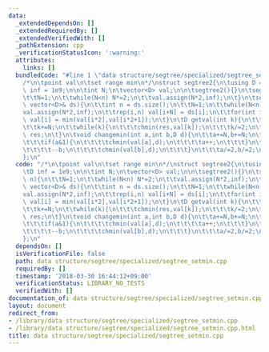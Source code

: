```yaml
---
data:
  _extendedDependsOn: []
  _extendedRequiredBy: []
  _extendedVerifiedWith: []
  _pathExtension: cpp
  _verificationStatusIcon: ':warning:'
  attributes:
    links: []
  bundledCode: "#line 1 \"data structure/segtree/specialized/segtree_setmin.cpp\"\n\
    /*\n\tpoint val\n\tset range min\n*/\nstruct segtree2{\n\tusing D = int;\n\tD\
    \ inf = 1e9;\n\n\tint N;\n\tvector<D> val;\n\n\tsegtree2(){}\n\tsegtree2(int n){\n\
    \t\tN=1;\n\t\twhile(N<n) N*=2;\n\t\tval.assign(N*2,inf);\n\t}\n\tsegtree2(const\
    \ vector<D>& ds){\n\t\tint n = ds.size();\n\t\tN=1;\n\t\twhile(N<n) N*=2;\n\t\t\
    val.assign(N*2,inf);\n\t\trep(i,n) val[i+N] = ds[i];\n\t\tfor(int i=N-1;i>0;i--)\
    \ val[i] = min(val[i*2],val[i*2+1]);\n\t}\n\tD getval(int k){\n\t\tD res = inf;\n\
    \t\tk+=N;\n\t\twhile(k){\n\t\t\tchmin(res,val[k]);\n\t\t\tk/=2;\n\t\t}\n\t\treturn\
    \ res;\n\t}\n\tvoid changemin(int a,int b,D d){\n\t\ta+=N,b+=N;\n\t\twhile(a<b){\n\
    \t\t\tif(a&1){\n\t\t\t\tchmin(val[a],d);\n\t\t\t\ta++;\n\t\t\t}\n\t\t\tif(b&1){\n\
    \t\t\t\t--b;\n\t\t\t\tchmin(val[b],d);\n\t\t\t}\n\t\t\ta/=2,b/=2;\n\t\t}\n\t}\n\
    };\n"
  code: "/*\n\tpoint val\n\tset range min\n*/\nstruct segtree2{\n\tusing D = int;\n\
    \tD inf = 1e9;\n\n\tint N;\n\tvector<D> val;\n\n\tsegtree2(){}\n\tsegtree2(int\
    \ n){\n\t\tN=1;\n\t\twhile(N<n) N*=2;\n\t\tval.assign(N*2,inf);\n\t}\n\tsegtree2(const\
    \ vector<D>& ds){\n\t\tint n = ds.size();\n\t\tN=1;\n\t\twhile(N<n) N*=2;\n\t\t\
    val.assign(N*2,inf);\n\t\trep(i,n) val[i+N] = ds[i];\n\t\tfor(int i=N-1;i>0;i--)\
    \ val[i] = min(val[i*2],val[i*2+1]);\n\t}\n\tD getval(int k){\n\t\tD res = inf;\n\
    \t\tk+=N;\n\t\twhile(k){\n\t\t\tchmin(res,val[k]);\n\t\t\tk/=2;\n\t\t}\n\t\treturn\
    \ res;\n\t}\n\tvoid changemin(int a,int b,D d){\n\t\ta+=N,b+=N;\n\t\twhile(a<b){\n\
    \t\t\tif(a&1){\n\t\t\t\tchmin(val[a],d);\n\t\t\t\ta++;\n\t\t\t}\n\t\t\tif(b&1){\n\
    \t\t\t\t--b;\n\t\t\t\tchmin(val[b],d);\n\t\t\t}\n\t\t\ta/=2,b/=2;\n\t\t}\n\t}\n\
    };\n"
  dependsOn: []
  isVerificationFile: false
  path: data structure/segtree/specialized/segtree_setmin.cpp
  requiredBy: []
  timestamp: '2018-03-30 16:44:12+09:00'
  verificationStatus: LIBRARY_NO_TESTS
  verifiedWith: []
documentation_of: data structure/segtree/specialized/segtree_setmin.cpp
layout: document
redirect_from:
- /library/data structure/segtree/specialized/segtree_setmin.cpp
- /library/data structure/segtree/specialized/segtree_setmin.cpp.html
title: data structure/segtree/specialized/segtree_setmin.cpp
---
```

